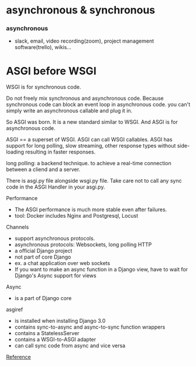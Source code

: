# asynchronous & synchronous
### asynchronous
- slack, email, video recording(zoom), project management software(trello), wikis...

# ASGI before WSGI
WSGI is for synchronous code.

Do not freely mix synchronous and asynchronous code. 
Because synchronous code can block an event loop in asynchronous code.
you can't simply write an asynchronous callable and plug it in. 

So ASGI was born. It is a new standard similar to WSGI.
And ASGI is for asynchronous code.

ASGI == a superset of WSGI.
ASGI can call WSGI callables.
ASGI has support for long polling,
    slow streaming,
    other response types without side-loading resulting in faster responses.

long polling: a backend technique. to achieve a real-time connection between a cliend and a server.

There is asgi.py file alongside wsgi.py file.
Take care not to call any sync code in the ASGI Handler in your asgi.py.

Performance
- The ASGI performance is much more stable even after failures.
- tool: Docker includes Nginx and Postgresql, Locust

Channels 
- support asynchronous protocols.
- asynchronous protocols: Websockets, long polling HTTP
- a official Django project
- not part of core Django
- ex. a chat application over web sockets
- If you want to make an async function in a Django view, have to wait for Django's Async support for views

Async
- is a part of Django core

asgiref
- is installed when installing Django 3.0
- contains sync-to-async and async-to-sync function wrappers
- contains a StatelessServer
- contains a WSGI-to-ASGI adapter
- can call sync code from async and vice versa


[Reference]('https://arunrocks.com/a-guide-to-asgi-in-django-30-and-its-performance/')